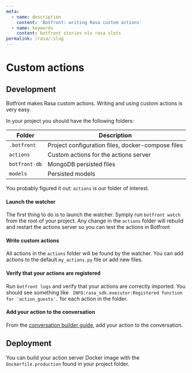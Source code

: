 ```yaml
---
meta:
  - name: description
    content: 'Botfront: writing Rasa custom actions'
  - name: keywords
    content: botfront stories nlu rasa slots
permalink: /rasa/:slug
---
```


# Custom actions

## Development

Botfront makes Rasa custom actions. Writing and using custom actions is very easy.

In your project you should have the following folders:


| Folder | Description |
| ------ | ------------- |
| `.botfront` |  Project configuration files, docker-compose files |
| `actions` |  Custom actions for the actions server |
| `botfront-db`      |  MongoDB persisted files |
| `models`  |  Persisted models |

You probably figured it out: `actions` is our folder of interest.

#### Launch the watcher
The first thing to do is to launch the watcher. Symply run `botfront watch` from the root of your project. Any change in the `actions` folder will rebuild and restart the actions server so you can test the actions in Botfront

#### Write custom actions

All actions in the `actions` folder will be found by the watcher. You can add actions to the default `my_actions.py` file or add new files.

#### Verify that your actions are registered

Run `botfront logs` and verify that your actions are correctly imported. You should see something like `
INFO:rasa_sdk.executor:Registered function for 'action_guests'.` for each action in the folder.


#### Add your action to the conversation
From the [conversation builder guide](/rasa/conversation-builder/#actions), add your action to the conversation.

## Deployment
You can build your action server Docker image with the `Dockerfile.production` found in your project folder.

